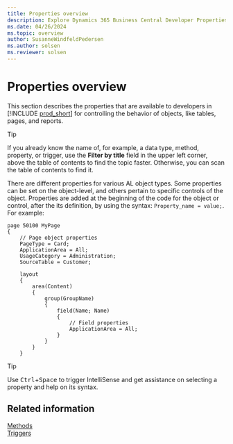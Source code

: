 ```yaml
---
title: Properties overview
description: Explore Dynamics 365 Business Central Developer Properties for objects like tables, pages, and reports. Maximize efficiency with our guide.
ms.date: 04/26/2024
ms.topic: overview
author: SusanneWindfeldPedersen
ms.author: solsen
ms.reviewer: solsen
---
```


# Properties overview

This section describes the properties that are available to developers in [!INCLUDE [prod_short](../includes/prod_short.md)] for controlling the behavior of objects, like tables, pages, and reports.

> [!TIP]  
> If you already know the name of, for example, a data type, method, property, or trigger, use the **Filter by title** field in the upper left corner, above the table of contents to find the topic faster. Otherwise, you can scan the table of contents to find it.

There are different properties for various AL object types. Some properties can be set on the object-level, and others pertain to specific controls of the object. Properties are added at the beginning of the code for the object or control, after the its definition, by using the syntax: `Property_name = value;`. For example:

```al
page 50100 MyPage
{
    // Page object properties
    PageType = Card;
    ApplicationArea = All;
    UsageCategory = Administration;
    SourceTable = Customer;
    
    layout
    {
        area(Content)
        {
            group(GroupName)
            {
                field(Name; Name)
                {
                    // Field properties
                    ApplicationArea = All;                                     
                }
            }
        }
    }
```

> [!TIP]
> Use <kbd>Ctrl</kbd>+<kbd>Space</kbd> to trigger IntelliSense and get assistance on selecting a property and help on its syntax.

## Related information

[Methods](../methods-auto/library.md)  
[Triggers](../triggers-auto/devenv-triggers.md)  
